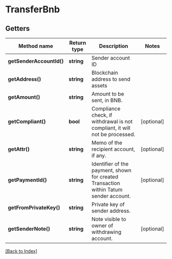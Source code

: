 # TransferBnb

## Getters

Method name | Return type | Description | Notes
------------ | ------------- | ------------- | -------------
**getSenderAccountId()** | **string** | Sender account ID |
**getAddress()** | **string** | Blockchain address to send assets |
**getAmount()** | **string** | Amount to be sent, in BNB. |
**getCompliant()** | **bool** | Compliance check, if withdrawal is not compliant, it will not be processed. | [optional]
**getAttr()** | **string** | Memo of the recipient account, if any. | [optional]
**getPaymentId()** | **string** | Identifier of the payment, shown for created Transaction within Tatum sender account. | [optional]
**getFromPrivateKey()** | **string** | Private key of sender address. |
**getSenderNote()** | **string** | Note visible to owner of withdrawing account. | [optional]

[[Back to Index]](../index.md)
